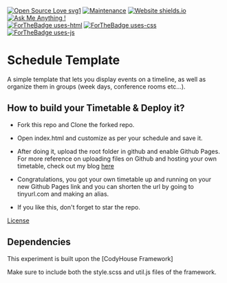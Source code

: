 [![Open Source Love svg1](https://badges.frapsoft.com/os/v1/open-source.svg?v=103)](https://github.com/ellerbrock/open-source-badges/)
[![Maintenance](https://img.shields.io/badge/Maintained%3F-yes-green.svg)](https://github.com/sagnik20/timetable/graphs/commit-activity)
[![Website shields.io](https://img.shields.io/website-up-down-green-red/http/shields.io.svg)](http://srmtt.me/)
[![Ask Me Anything !](https://img.shields.io/badge/Ask%20me-anything-1abc9c.svg)](https://GitHub.com/ShubhayanS)
<br>
[![ForTheBadge uses-html](http://ForTheBadge.com/images/badges/uses-html.svg)](http://srmtt.me/)
[![ForTheBadge uses-css](http://ForTheBadge.com/images/badges/uses-css.svg)](http://srmtt.me/)
[![ForTheBadge uses-js](http://ForTheBadge.com/images/badges/uses-js.svg)](http://srmtt.me/)


# Schedule Template

A simple template that lets you display events on a timeline, as well as organize them in groups (week days, conference rooms etc…).

## How to build your Timetable & Deploy it?

- Fork this repo and Clone the forked repo.

- Open index.html and customize as per your schedule and save it.

- After doing it, upload the root folder in github and enable Github Pages. For more reference on uploading files on Github and hosting your own timetable, check out my blog [here](https://medium.com/@shubhayan1998/how-to-deploy-a-website-using-github-pages-2669e4f638ad)

- Congratulations, you got your own timetable up and running on your new Github Pages link and you can shorten the url by going to tinyurl.com and making an alias.
- If you like this, don't forget to star the repo.

[License](https://codyhouse.co/license)

## Dependencies

This experiment is built upon the [CodyHouse Framework]

Make sure to include both the style.scss and util.js files of the framework.

